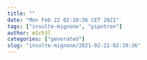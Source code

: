 ```yaml
---
title: ""
date: "Mon Feb 22 02:10:36 CET 2021"
tags: ["insulte-mignone", "pipotron"]
author: m1ch3l
categories: ["generated"]
slug: "insulte-mignone/2021-02-22-02:10:36"
---
```



